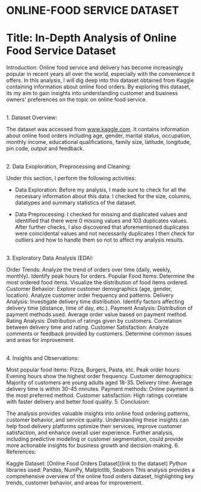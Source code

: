 # ONLINE-FOOD SERVICE DATASET


# Title: In-Depth Analysis of Online Food Service Dataset


Introduction:
Online food service and delivery has become increasingly popular in recent years all over the world, especially with the convenience it offers. 
In this analysis, I will dig deep into this dataset obtained from Kaggle containing information about online food orders. 
By exploring this dataset, its my aim to gain insights into understanding customer and business owners' preferences on the topic on online food service.

<br>
1. Dataset Overview:

The dataset was accessed from www.kaggle.com. 
It contains information about online food orders including age, gender, marital status, occupation, monthly income, educational qualifications, family size, latitude, longitude, pin code, output and feedback.

<br>
2. Data Exoploration, Preprocessing and Cleaning:

Under this section, I perform the following activities:
 - Data Exploration: Before my analysis, I made sure to check for all the necessary information about this data.
   I checked for the size, columns, datatypes and summary statistics of the dataset.
   
 - Data Preprocessing: I checked for missing and duplicated values and identified that there were 0 missing values and 103 duplicates values.
   After further checks, I also discovered that aforementioned duplicates were coincidental values and not necessarily duplicates
   I then check for outliers and how to handle them so not to affect my analysis results.


<br>
3. Exploratory Data Analysis (EDA):

Order Trends:
Analyze the trend of orders over time (daily, weekly, monthly).
Identify peak hours for orders.
Popular Food Items:
Determine the most ordered food items.
Visualize the distribution of food items ordered.
Customer Behavior:
Explore customer demographics (age, gender, location).
Analyze customer order frequency and patterns.
Delivery Analysis:
Investigate delivery time distribution.
Identify factors affecting delivery time (distance, time of day, etc.).
Payment Analysis:
Distribution of payment methods used.
Average order value based on payment method.
Rating Analysis:
Distribution of ratings given by customers.
Correlation between delivery time and rating.
Customer Satisfaction:
Analyze comments or feedback provided by customers.
Determine common issues and areas for improvement.

<br>
4. Insights and Observations:

Most popular food items: Pizza, Burgers, Pasta, etc.
Peak order hours: Evening hours show the highest order frequency.
Customer demographics: Majority of customers are young adults aged 18-35.
Delivery time: Average delivery time is within 30-45 minutes.
Payment methods: Online payment is the most preferred method.
Customer satisfaction: High ratings correlate with faster delivery and better food quality.
5. Conclusion:

The analysis provides valuable insights into online food ordering patterns, customer behavior, and service quality.
Understanding these insights can help food delivery platforms optimize their services, improve customer satisfaction, and enhance overall user experience.
Further analysis, including predictive modeling or customer segmentation, could provide more actionable insights for business growth and decision-making.
6. References:

Kaggle Dataset: [Online Food Orders Dataset](link to the dataset)
Python libraries used: Pandas, NumPy, Matplotlib, Seaborn
This analysis provides a comprehensive overview of the online food orders dataset, highlighting key trends, customer behavior, and areas for improvement.
